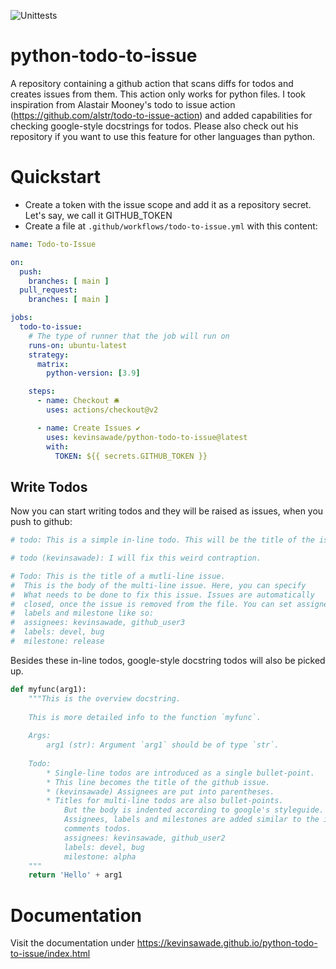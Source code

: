 ![Unittests](https://github.com/kevinsawade/python-todo-to-issue/actions/workflows/unittests.yml/badge.svg)

# python-todo-to-issue

A repository containing a github action that scans diffs for todos and creates issues from them. This action only works for python files. I took inspiration from Alastair Mooney's todo to issue action (https://github.com/alstr/todo-to-issue-action) and added capabilities for checking google-style docstrings for todos. Please also check out his repository if you want to use this feature for other languages than python.

# Quickstart

- Create a token with the issue scope and add it as a repository secret. Let's say, we call it GITHUB_TOKEN
- Create a file at `.github/workflows/todo-to-issue.yml` with this content:

```yaml
name: Todo-to-Issue

on:
  push:
    branches: [ main ]
  pull_request:
    branches: [ main ]

jobs:
  todo-to-issue:
    # The type of runner that the job will run on
    runs-on: ubuntu-latest
    strategy:
      matrix:
        python-version: [3.9]

    steps:
      - name: Checkout 🛎️
        uses: actions/checkout@v2

      - name: Create Issues ✔️
        uses: kevinsawade/python-todo-to-issue@latest
        with:
          TOKEN: ${{ secrets.GITHUB_TOKEN }}
```

## Write Todos

Now you can start writing todos and they will be raised as issues, when you push to github:

```python
# todo: This is a simple in-line todo. This will be the title of the issue.

# todo (kevinsawade): I will fix this weird contraption.

# Todo: This is the title of a mutli-line issue.
#  This is the body of the multi-line issue. Here, you can specify
#  What needs to be done to fix this issue. Issues are automatically
#  closed, once the issue is removed from the file. You can set assignees,
#  labels and milestone like so:
#  assignees: kevinsawade, github_user3
#  labels: devel, bug
#  milestone: release
```

Besides these in-line todos, google-style docstring todos will also be picked up.

```python
def myfunc(arg1):
    """This is the overview docstring.
    
    This is more detailed info to the function `myfunc`.
    
    Args:
        arg1 (str): Argument `arg1` should be of type `str`.
    
    Todo:
        * Single-line todos are introduced as a single bullet-point.
        * This line becomes the title of the github issue.
        * (kevinsawade) Assignees are put into parentheses.
        * Titles for multi-line todos are also bullet-points.
            But the body is indented according to google's styleguide.
            Assignees, labels and milestones are added similar to the in-line
            comments todos.
            assignees: kevinsawade, github_user2
            labels: devel, bug
            milestone: alpha
    """
    return 'Hello' + arg1
```

# Documentation

Visit the documentation under https://kevinsawade.github.io/python-todo-to-issue/index.html

